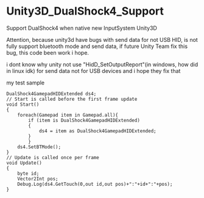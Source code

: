 # Unity3D_DualShock4_Support
Support DualShock4 when native new InputSystem Unity3D

Attention, because unity3d have bugs with send data for not USB HID, is not fully support bluetooth mode and send data, if future Unity Team fix this bug, this code been work i hope.

i dont know why unity not use "HidD_SetOutputReport"(in windows, how did in linux idk) for send data not for USB devices and i hope they fix that


my test sample

    DualShock4GamepadHIDExtended ds4;
    // Start is called before the first frame update
    void Start()
    {
        foreach(Gamepad item in Gamepad.all){
            if (item is DualShock4GamepadHIDExtended)
            {
                ds4 = item as DualShock4GamepadHIDExtended;
            }
		    }
        ds4.SetBTMode();
    }
    // Update is called once per frame
    void Update()
    {
        byte id;
        Vector2Int pos;
        Debug.Log(ds4.GetTouch(0,out id,out pos)+":"+id+":"+pos);
    }
